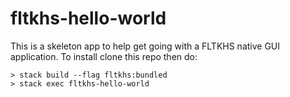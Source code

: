 # fltkhs-hello-world
This is a skeleton app to help get going with a FLTKHS native GUI application. To install clone this repo then do:

    > stack build --flag fltkhs:bundled
    > stack exec fltkhs-hello-world
